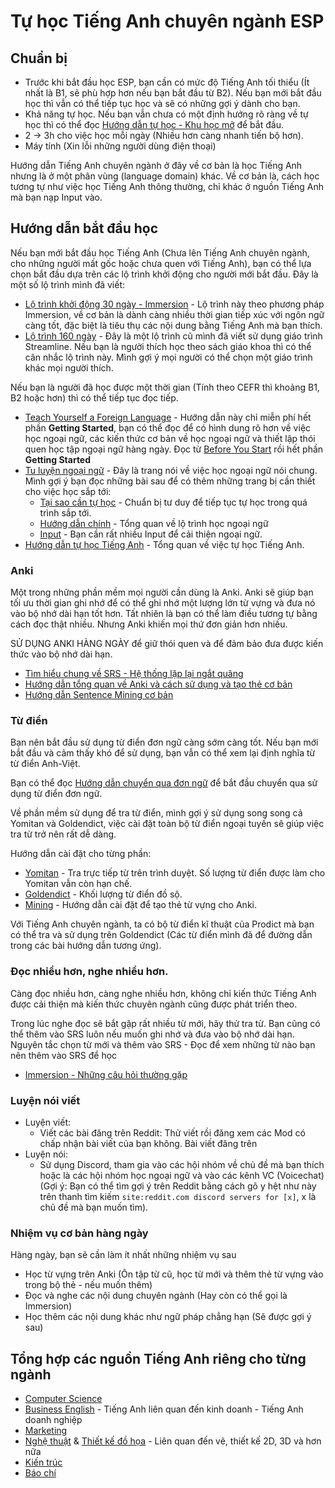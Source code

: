 # Tự học Tiếng Anh chuyên ngành ESP

## Chuẩn bị
- Trước khi bắt đầu học ESP, bạn cần có mức độ Tiếng Anh tối thiểu (Ít nhất là B1, sẽ phù hợp hơn nếu bạn bắt đầu từ B2). Nếu bạn mới bắt đầu học thì vẫn có thể tiếp tục học và sẽ có những gợi ý dành cho bạn.
- Khả năng tự học. Nếu bạn vẫn chưa có một định hướng rõ ràng về tự học thì có thể đọc [Hướng dẫn tự học - Khu học mở](https://daihocmo.github.io/posts/howto.html) để bắt đầu.
- 2 -> 3h cho việc học mỗi ngày (Nhiều hơn càng nhanh tiến bộ hơn).
- Máy tính (Xin lỗi những người dùng điện thoại)

Hướng dẫn Tiếng Anh chuyên ngành ở đây về cơ bản là học Tiếng Anh nhưng là ở một phân vùng (language domain) khác. Về cơ bản là, cách học tương tự như việc học Tiếng Anh thông thường, chỉ khác ở nguồn Tiếng Anh mà bạn nạp Input vào.

## Hướng dẫn bắt đầu học
Nếu bạn mới bắt đầu học Tiếng Anh (Chưa lên Tiếng Anh chuyên ngành, cho những người mất gốc hoặc chưa quen với Tiếng Anh), bạn có thể lựa chọn bắt đầu dựa trên các lộ trình khởi động cho người mới bắt đầu. Đây là một số lộ trình mình đã viết:

- [Lộ trình khởi động 30 ngày - Immersion](https://daihocmo.github.io/tieng-anh/30ngay/) - Lộ trình này theo phương pháp Immersion, về cơ bản là dành càng nhiều thời gian tiếp xúc với ngôn ngữ càng tốt, đặc biệt là tiêu thụ các nội dung bằng Tiếng Anh mà bạn thích. 
- [Lộ trình 160 ngày](https://daihocmo.github.io/tu-luyen-tieng-anh/archive/main-guide.html) - Đây là một lộ trình cũ mình đã viết sử dụng giáo trình Streamline. Nếu bạn là người thích học theo sách giáo khoa thì có thể cân nhắc lộ trình này. Mình gợi ý mọi người có thể chọn một giáo trình khác mọi người thích.

Nếu bạn là người đã học được một thời gian (Tính theo CEFR thì khoảng B1, B2 hoặc hơn) thì có thể tiếp tục đọc tiếp. 

- [Teach Yourself a Foreign Language](https://sajforbes.nz/languageguide/introduction/) - Hướng dẫn này chỉ miễn phí hết phần **Getting Started**, bạn có thể đọc để có hình dung rõ hơn về việc học ngoại ngữ, các kiến thức cơ bản về học ngoại ngữ và thiết lập thói quen học tập ngoại ngữ hàng ngày. Đọc từ [Before You Start](https://sajforbes.nz/languageguide/beforeyoustart/) rồi hết phần **Getting Started**
- [Tu luyện ngoại ngữ](https://daihocmo.github.io/ngoai-ngu/) - Đây là trang nói về việc học ngoại ngữ nói chung. Mình gợi ý bạn đọc những bài sau để có thêm những trang bị cần thiết cho việc học sắp tới:
  - [Tại sao cần tự học](https://daihocmo.github.io/ngoai-ngu/can-tu-hoc/) - Chuẩn bị tư duy để tiếp tục tự học trong quá trình sắp tới.
  - [Hướng dẫn chính](https://daihocmo.github.io/ngoai-ngu/guide/) - Tổng quan về lộ trình học ngoại ngữ
  - [Input](https://daihocmo.github.io/ngoai-ngu/input/) - Bạn cần rất nhiều Input để cải thiện ngoại ngữ.
- [Hướng dẫn tự học Tiếng Anh](https://daihocmo.github.io/tieng-anh/guide/) - Tổng quan về việc tự học Tiếng Anh.

### Anki
Một trong những phần mềm mọi người cần dùng là Anki. Anki sẽ giúp bạn tối ưu thời gian ghi nhớ để có thể ghi nhớ một lượng lớn từ vựng và đưa nó vào bộ nhớ dài hạn tốt hơn. Tất nhiên là bạn có thể làm điều tương tự bằng cách đọc thật nhiều. Nhưng Anki khiến mọi thứ đơn giản hơn nhiều. 
 
SỬ DỤNG ANKI HÀNG NGÀY để giữ thói quen và để đảm bảo đưa được kiến thức vào bộ nhớ dài hạn.

- [Tìm hiểu chung về SRS - Hệ thống lặp lại ngắt quãng](https://daihocmo.github.io/ngoai-ngu/srs/)
- [Hướng dẫn tổng quan về Anki và cách sử dụng và tạo thẻ cơ bản](https://daihocmo.github.io/ngoai-ngu/anki/)
- [Hướng dẫn Sentence Mining cơ bản](https://daihocmo.github.io/ngoai-ngu/sentence-mining/)

### Từ điển
Bạn nên bắt đầu sử dụng từ điển đơn ngữ càng sớm càng tốt. Nếu bạn mới bắt đầu và cảm thấy khó để sử dụng, bạn vẫn có thể xem lại định nghĩa từ từ điển Anh-Việt. 

Bạn có thể đọc [Hướng dẫn chuyển qua đơn ngữ](https://daihocmo.github.io/tieng-anh/monolingual/) để bắt đầu chuyển qua sử dụng từ điển đơn ngữ.

Về phần mềm sử dụng để tra từ điển, mình gợi ý sử dụng song song cả Yomitan và Goldendict, việc cài đặt toàn bộ từ điển ngoại tuyến sẽ giúp việc tra từ trở nên rất dễ dàng.

Hướng dẫn cài đặt cho từng phần:

-   [Yomitan](https://daihocmo.github.io/tieng-anh/yomitan/) - Tra trực tiếp từ trên trình duyệt. Số lượng từ điển được làm cho Yomitan vẫn còn hạn chế. 
-   [Goldendict](https://daihocmo.github.io/tieng-anh/goldendict/) - Khối lượng từ điển đồ sộ. 
-   [Mining](https://daihocmo.github.io/tieng-anh/setup/) - Hướng dẫn cài đặt để tạo thẻ từ vựng cho Anki.

Với Tiếng Anh chuyên ngành, ta có bộ từ điển kĩ thuật của Prodict mà bạn có thể tra và sử dụng trên Goldendict (Các từ điển mình đã để đường dẫn trong các bài hướng dẫn tương ứng).

### Đọc nhiều hơn, nghe nhiều hơn.
Càng đọc nhiều hơn, càng nghe nhiều hơn, không chỉ kiến thức Tiếng Anh được cải thiện mà kiến thức chuyên ngành cũng được phát triển theo.

Trong lúc nghe đọc sẽ bắt gặp rất nhiều từ mới, hãy thử tra từ. Bạn cũng có thể thêm vào SRS luôn nếu muốn ghi nhớ và đưa vào bộ nhớ dài hạn. Nguyên tắc chọn từ mới và thêm vào SRS - Đọc để xem những từ nào bạn nên thêm vào SRS để học

- [Immersion - Những câu hỏi thường gặp](https://daihocmo.github.io/ngoai-ngu/overview/)

### Luyện nói viết
- Luyện viết:
  - Viết các bài đăng trên Reddit: Thử viết rồi đăng xem các Mod có chấp nhận bài viết của bạn không. Bài viết đăng trên 
- Luyện nói:
  - Sử dụng Discord, tham gia vào các hội nhóm về chủ đề mà bạn thích hoặc là các hội nhóm học ngoại ngữ và vào các kênh VC (Voicechat) (Gợi ý: Bạn có thể tìm gợi ý trên Reddit bằng cách gõ y hệt như này trên thanh tìm kiếm `site:reddit.com discord servers for [x]`, x là chủ đề mà bạn muốn tìm).
  
### Nhiệm vụ cơ bản hàng ngày
Hàng ngày, bạn sẽ cần làm ít nhất những nhiệm vụ sau

- Học từ vựng trên Anki (Ôn tập từ cũ, học từ mới và thêm thẻ từ vựng vào trong bộ thẻ - nếu muốn thêm)
- Đọc và nghe các nội dung chuyên ngành (Hay còn có thể gọi là Immersion)
- Học thêm các nội dung khác như ngữ pháp chẳng hạn (Sẽ được gợi ý sau)

## Tổng hợp các nguồn Tiếng Anh riêng cho từng ngành
- [Computer Science](./docs/compsci.md)
- [Business English](./docs/business.md) - Tiếng Anh liên quan đến kinh doanh - Tiếng Anh doanh nghiệp
- [Marketing](./docs/marketing.md)
- [Nghệ thuật](./docs/hoi-hoa.md) & [Thiết kế đồ họa](./docs/do-hoa.md) - Liên quan đến vẽ, thiết kế 2D, 3D và hơn nữa
- [Kiến trúc](./docs/kien-truc.md)
- [Báo chí](./docs/bao-chi.md)




